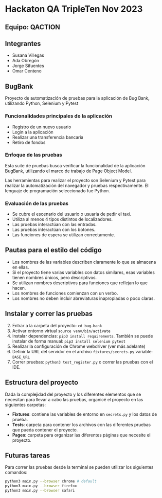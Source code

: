 # Hackaton QA TripleTen Nov 2023

## Equipo: QACTION

## Integrantes

* Susana Villegas
* Ada Obregón
* Jorge Sifuentes
* Omar Centeno

## BugBank

Proyecto de automatización de pruebas para la aplicación de Bug Bank, utilizando Python, Selenium y Pytest

### Funcionalidades principales de la aplicación

* Registro de un nuevo usuario
* Login a la aplicación
* Realizar una transferencia bancaria
* Retiro de fondos

### Enfoque de las pruebas

Esta suite de pruebas busca verificar la funcionalidad de la aplicación BugBank, utilizando el marco de trabajo de Page Object Model.

Las herramientas para realizar el proyecto son Selenium y Pytest para realizar la automatización del navegador y pruebas respectivamente. El lenguaje de programación seleccionado fue Python.

<!-- Se crearon dos clases para separar la lógica de las pruebas. **_UrbanRoutesPage_** es la clase que guarda los selectores y acciones a realizar en la página. _**TestUrbanRoutes**_ es la clase donde se desarrollarán las pruebas y la verificación de la información. -->

### Evaluación de las pruebas
* Se cubre el escenario del usuario o usuaria de pedir el taxi.
* Utiliza al menos 4 tipos distintos de localizadores.
* Las pruebas interactúan con las entradas.
* Las pruebas interactúan con los botones.
* Las funciones de espera se utilizan correctamente.

## Pautas para el estilo del código

* Los nombres de las variables describen claramente lo que se almacena en ellas.
* Si el proyecto tiene varias variables con datos similares, esas variables tienen nombres únicos, pero descriptivos.
* Se utilizan nombres descriptivos para funciones que reflejan lo que hacen.
* Los nombres de funciones comienzan con un verbo.
* Los nombres no deben incluir abreviaturas inapropiadas o poco claras.

## Instalar y correr las pruebas
<!-- 1. Clonar este proyecto: `git clone git@github.com:` -->
2. Entrar a la carpeta del proyecto: `cd bug-bank`
3. Activar entorno virtual `source venv/bin/activate`
4. Instalar dependencias: `pip3 install requirements`. También se puede instalar de forma manual: `pip3 install selenium pytest`
5. Realizar la configuración de Chrome webdriver (ver más adelante)
6. Definir la URL del servidor en el archivo `fixtures/secrets.py` variable: `BASE_URL`
7. Correr pruebas: `python3 test_register.py` o correr las pruebas con el IDE.


## Estructura del proyecto
Dada la complejidad del proyecto y los diferentes elementos que se necesitan para llevar a cabo las pruebas, organicé el proyecto en las siguientes carpetas:
* **Fixtures**: contiene las variables de entorno en `secrets.py` y los datos de prueba.
* **Tests**: carpeta para contener los archivos con las diferentes pruebas que pueda contener el proyecto.
* **Pages**: carpeta para organizar las diferentes páginas que necesite el proyecto.
<!-- * **Utils**: contiene diferentes archivos utilizados para interceptar las respuestas en la red, hechas a la API de la aplicación que gestiona los viajes. -->

## Futuras tareas

<!-- * Realizar la configuración para gestionar la configuración de Firefox y Safari, permitiendo la intercepción de las peticiones, y obteniendo el código telefónico.
Las pruebas pueden correr en tres navegadores diferentes en caso de ser necesario: Chrome, Firefox y Safari.
La implementación de las pruebas en Firefox y Safari no está terminada, por lo que es una tarea a completar para futuros sprints. Sin embargo, es una funcionalidad interesante para pruebas que quise incluir. -->
Para correr las pruebas desde la terminal se pueden utilizar los siguientes comandos:
```sh
python3 main.py --browser chrome # default
python3 main.py --browser firefox
python3 main.py --browser safari
```
